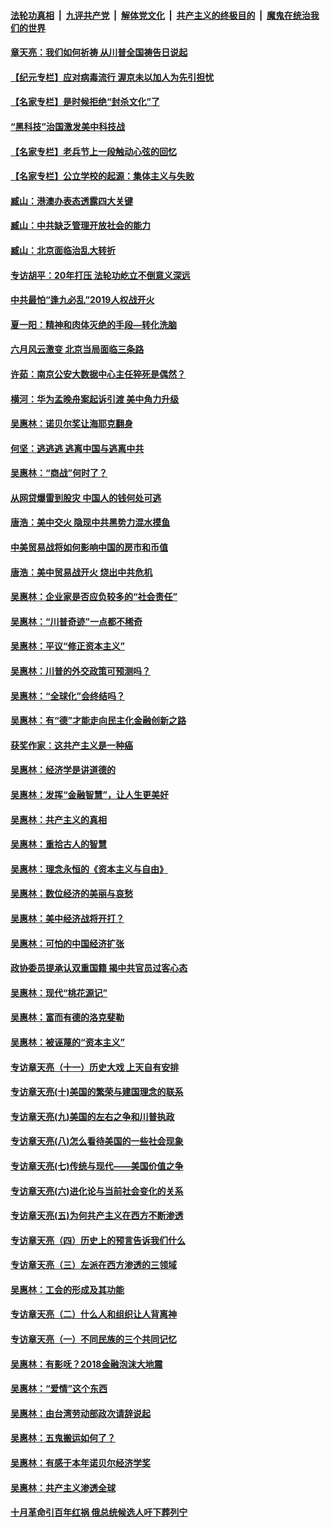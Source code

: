 ####  [法轮功真相](../../../../basic/blob/master/README.md?t=06210302) &nbsp;|&nbsp; [九评共产党](../../../../9ping.md/blob/master/README.md?t=06210302) &nbsp;|&nbsp; [解体党文化](../../../../jtdwh.md/blob/master/README.md?t=06210302)  &nbsp;|&nbsp; [共产主义的终极目的](../../../../gczydzjmd.md/blob/master/README.md?t=06210302) &nbsp;|&nbsp; [魔鬼在统治我们的世界](../../../../mgztzwmdsj.md/blob/master/README.md?t=06210302) 

#### [章天亮：我们如何祈祷 从川普全国祷告日说起](../pages/nsc423/n11944627.md?t=06210302) 

#### [【纪元专栏】应对病毒流行 渥京未以加人为先引担忧](../pages/nsc423/n11875714.md?t=06210302) 

#### [【名家专栏】是时候拒绝“封杀文化”了](../pages/nsc423/n11814093.md?t=06210302) 

#### [“黑科技”治国激发美中科技战](../pages/nsc423/n11638056.md?t=06210302) 

#### [【名家专栏】老兵节上一段触动心弦的回忆](../pages/nsc423/n11646016.md?t=06210302) 

#### [【名家专栏】公立学校的起源：集体主义与失败](../pages/nsc423/n11601833.md?t=06210302) 

#### [臧山：港澳办表态透露四大关键](../pages/nsc423/n11421628.md?t=06210302) 

#### [臧山：中共缺乏管理开放社会的能力](../pages/nsc423/n11407457.md?t=06210302) 

#### [臧山：北京面临治乱大转折](../pages/nsc423/n11406895.md?t=06210302) 

#### [专访胡平：20年打压 法轮功屹立不倒意义深远](../pages/nsc423/n11398800.md?t=06210302) 

#### [中共最怕“逢九必乱”2019人权战开火](../pages/nsc423/n11385248.md?t=06210302) 

#### [夏一阳：精神和肉体灭绝的手段—转化洗脑](../pages/nsc423/n11368250.md?t=06210302) 

#### [六月风云激变 北京当局面临三条路](../pages/nsc423/n11313668.md?t=06210302) 

#### [许茹：南京公安大数据中心主任猝死是偶然？](../pages/nsc423/n11064744.md?t=06210302) 

#### [横河：华为孟晚舟案起诉引渡 美中角力升级](../pages/nsc423/n11027230.md?t=06210302) 

#### [吴惠林：诺贝尔奖让海耶克翻身](../pages/nsc423/n10890049.md?t=06210302) 

#### [何坚：逃逃逃 逃离中国与逃离中共](../pages/nsc423/n10592891.md?t=06210302) 

#### [吴惠林：“商战”何时了？](../pages/nsc423/n10573558.md?t=06210302) 

#### [从网贷爆雷到股灾 中国人的钱何处可逃](../pages/nsc423/n10572800.md?t=06210302) 

#### [唐浩：美中交火 隐现中共黑势力混水摸鱼](../pages/nsc423/n10544040.md?t=06210302) 

#### [中美贸易战将如何影响中国的房市和币值](../pages/nsc423/n10543697.md?t=06210302) 

#### [唐浩：美中贸易战开火 烧出中共危机](../pages/nsc423/n10540126.md?t=06210302) 

#### [吴惠林：企业家是否应负较多的“社会责任”](../pages/nsc423/n10535022.md?t=06210302) 

#### [吴惠林：“川普奇迹”一点都不稀奇](../pages/nsc423/n10512808.md?t=06210302) 

#### [吴惠林：平议“修正资本主义”](../pages/nsc423/n10495724.md?t=06210302) 

#### [吴惠林：川普的外交政策可预测吗？](../pages/nsc423/n10462387.md?t=06210302) 

#### [吴惠林：“全球化”会终结吗？](../pages/nsc423/n10452838.md?t=06210302) 

#### [吴惠林：有“德”才能走向民主化金融创新之路](../pages/nsc423/n10432292.md?t=06210302) 

#### [获奖作家：这共产主义是一种癌](../pages/nsc423/n10431541.md?t=06210302) 

#### [吴惠林：经济学是讲道德的](../pages/nsc423/n10398014.md?t=06210302) 

#### [吴惠林：发挥“金融智慧”，让人生更美好](../pages/nsc423/n10375019.md?t=06210302) 

#### [吴惠林：共产主义的真相](../pages/nsc423/n10351394.md?t=06210302) 

#### [吴惠林：重拾古人的智慧](../pages/nsc423/n10337691.md?t=06210302) 

#### [吴惠林：理念永恒的《资本主义与自由》](../pages/nsc423/n10316274.md?t=06210302) 

#### [吴惠林：数位经济的美丽与哀愁](../pages/nsc423/n10292946.md?t=06210302) 

#### [吴惠林：美中经济战将开打？](../pages/nsc423/n10258825.md?t=06210302) 

#### [吴惠林：可怕的中国经济扩张](../pages/nsc423/n10219147.md?t=06210302) 

#### [政协委员提承认双重国籍 揭中共官员过客心态](../pages/nsc423/n10208809.md?t=06210302) 

#### [吴惠林：现代“桃花源记”](../pages/nsc423/n10185234.md?t=06210302) 

#### [吴惠林：富而有德的洛克斐勒](../pages/nsc423/n10142264.md?t=06210302) 

#### [吴惠林：被诬蔑的“资本主义”](../pages/nsc423/n10124816.md?t=06210302) 

#### [专访章天亮（十一）历史大戏 上天自有安排](../pages/nsc423/n10094905.md?t=06210302) 

#### [专访章天亮(十)美国的繁荣与建国理念的联系](../pages/nsc423/n10094899.md?t=06210302) 

#### [专访章天亮(九)美国的左右之争和川普执政](../pages/nsc423/n10094889.md?t=06210302) 

#### [专访章天亮(八)怎么看待美国的一些社会现象](../pages/nsc423/n10094857.md?t=06210302) 

#### [专访章天亮(七)传统与现代——美国价值之争](../pages/nsc423/n10093140.md?t=06210302) 

#### [专访章天亮(六)进化论与当前社会变化的关系](../pages/nsc423/n10092036.md?t=06210302) 

#### [专访章天亮(五)为何共产主义在西方不断渗透](../pages/nsc423/n10083620.md?t=06210302) 

#### [专访章天亮（四）历史上的预言告诉我们什么](../pages/nsc423/n10083606.md?t=06210302) 

#### [专访章天亮（三）左派在西方渗透的三领域](../pages/nsc423/n10081115.md?t=06210302) 

#### [吴惠林：工会的形成及其功能](../pages/nsc423/n10080633.md?t=06210302) 

#### [专访章天亮（二）什么人和组织让人背离神](../pages/nsc423/n10076637.md?t=06210302) 

#### [专访章天亮（一）不同民族的三个共同记忆](../pages/nsc423/n10074188.md?t=06210302) 

#### [吴惠林：有影呒？2018金融泡沫大地震](../pages/nsc423/n10040534.md?t=06210302) 

#### [吴惠林：“爱情”这个东西](../pages/nsc423/n10019423.md?t=06210302) 

#### [吴惠林：由台湾劳动部政次请辞说起](../pages/nsc423/n9979679.md?t=06210302) 

#### [吴惠林：五鬼搬运如何了？](../pages/nsc423/n9925338.md?t=06210302) 

#### [吴惠林：有感于本年诺贝尔经济学奖](../pages/nsc423/n9871883.md?t=06210302) 

#### [吴惠林：共产主义渗透全球](../pages/nsc423/n9812748.md?t=06210302) 

#### [十月革命引百年红祸 俄总统候选人吁下葬列宁](../pages/nsc423/n9810182.md?t=06210302) 

